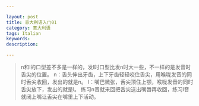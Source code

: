```yaml
---

layout: post
title: 意大利语入门01
category: 意大利语
tags: Italian
keywords: 
description: 

---
```


>n和l的口型差不多是一样的，发l时口型比发n时大一些，不一样的是发音时舌尖的位置。
n：舌头伸出牙齿，上下牙齿轻轻咬住舌尖，用喉咙发音的同时舌尖收回，发出的就是n。
l：嘴巴微张，舌尖顶住上颚，喉咙发音的同时舌尖放下，发出的就是l。
练习n音就来回把舌尖送出嘴唇再收回，练习l音就闭上嘴让舌尖在嘴里上下活动。